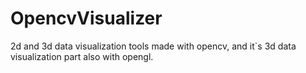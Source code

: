 # OpencvVisualizer
2d and 3d data visualization tools made with opencv, and it`s 3d data visualization part also with opengl.
